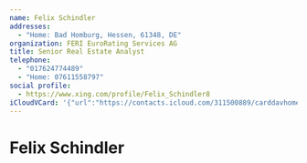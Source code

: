```yaml
---
name: Felix Schindler
addresses:
  - "Home: Bad Homburg, Hessen, 61348, DE"
organization: FERI EuroRating Services AG
title: Senior Real Estate Analyst
telephone:
  - "017624774489"
  - "Home: 07611558797"
social profile:
  - https://www.xing.com/profile/Felix_Schindler8
iCloudVCard: '{"url":"https://contacts.icloud.com/311500889/carddavhome/card/ZjY4YzI1NTEtMWViMC00NzM1LWEzM2QtZGI4YzM4ZjEzN2Zi.vcf","etag":"\"kmfhf66y\"","data":"BEGIN:VCARD\r\nVERSION:3.0\r\nFN:\r\nN:Schindler;Felix;;;\r\nUID:f68c2551-1eb0-4735-a33d-db8c38f137fb\r\nADR;TYPE=HOME:;;;Bad Homburg;Hessen;61348;DE;\r\nitem0.X-ABLABEL:xing\r\nPRODID:ez-vcard 0.9.13-fc\r\nREV:2025-04-03T22:07:11Z\r\nORG:FERI EuroRating Services AG;\r\nTITLE:Senior Real Estate Analyst\r\nPHOTO;VALUE=uri:https://d2ojpxxtu63wzl.cloudfront.net/static/7b9515ffa607a5\r\n 751bbc79bad3f97a2e_1ea0e136a1c5f2b23b4cc7c5c58fe23dd934a489d9f17cebcb1ae646\r\n 2fc0b885\r\nTEL;TYPE=CELL:017624774489\r\nTEL;TYPE=HOME:07611558797\r\nitem0.X-SOCIALPROFILE;X-USER=Felix_Schindler8:https://www.xing.com/profile/\r\n Felix_Schindler8\r\nEND:VCARD"}'
---
```

# Felix Schindler